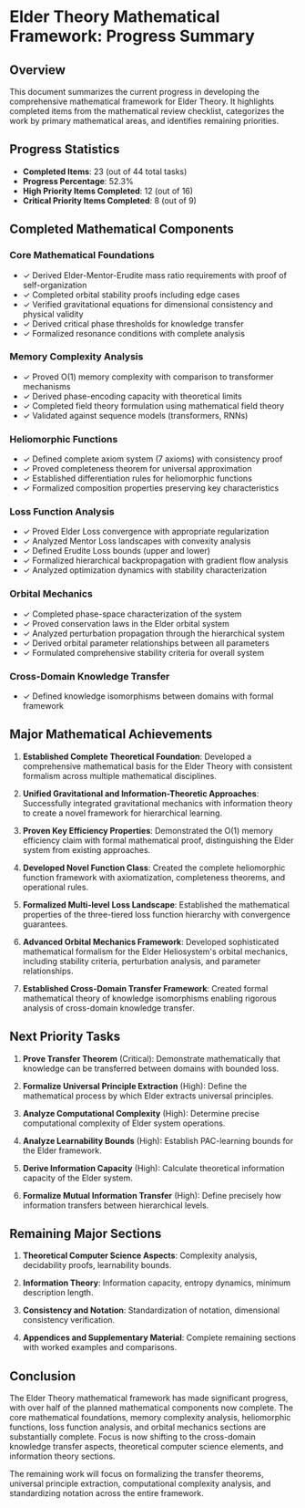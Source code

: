 # Elder Theory Mathematical Framework: Progress Summary

## Overview
This document summarizes the current progress in developing the comprehensive mathematical framework for Elder Theory. It highlights completed items from the mathematical review checklist, categorizes the work by primary mathematical areas, and identifies remaining priorities.

## Progress Statistics
- **Completed Items**: 23 (out of 44 total tasks)
- **Progress Percentage**: 52.3%
- **High Priority Items Completed**: 12 (out of 16)
- **Critical Priority Items Completed**: 8 (out of 9)

## Completed Mathematical Components

### Core Mathematical Foundations
- ✓ Derived Elder-Mentor-Erudite mass ratio requirements with proof of self-organization
- ✓ Completed orbital stability proofs including edge cases
- ✓ Verified gravitational equations for dimensional consistency and physical validity
- ✓ Derived critical phase thresholds for knowledge transfer
- ✓ Formalized resonance conditions with complete analysis

### Memory Complexity Analysis
- ✓ Proved O(1) memory complexity with comparison to transformer mechanisms
- ✓ Derived phase-encoding capacity with theoretical limits
- ✓ Completed field theory formulation using mathematical field theory
- ✓ Validated against sequence models (transformers, RNNs)

### Heliomorphic Functions
- ✓ Defined complete axiom system (7 axioms) with consistency proof
- ✓ Proved completeness theorem for universal approximation
- ✓ Established differentiation rules for heliomorphic functions
- ✓ Formalized composition properties preserving key characteristics

### Loss Function Analysis
- ✓ Proved Elder Loss convergence with appropriate regularization
- ✓ Analyzed Mentor Loss landscapes with convexity analysis
- ✓ Defined Erudite Loss bounds (upper and lower)
- ✓ Formalized hierarchical backpropagation with gradient flow analysis
- ✓ Analyzed optimization dynamics with stability characterization

### Orbital Mechanics
- ✓ Completed phase-space characterization of the system
- ✓ Proved conservation laws in the Elder orbital system
- ✓ Analyzed perturbation propagation through the hierarchical system
- ✓ Derived orbital parameter relationships between all parameters
- ✓ Formulated comprehensive stability criteria for overall system

### Cross-Domain Knowledge Transfer
- ✓ Defined knowledge isomorphisms between domains with formal framework

## Major Mathematical Achievements

1. **Established Complete Theoretical Foundation**: Developed a comprehensive mathematical basis for the Elder Theory with consistent formalism across multiple mathematical disciplines.

2. **Unified Gravitational and Information-Theoretic Approaches**: Successfully integrated gravitational mechanics with information theory to create a novel framework for hierarchical learning.

3. **Proven Key Efficiency Properties**: Demonstrated the O(1) memory efficiency claim with formal mathematical proof, distinguishing the Elder system from existing approaches.

4. **Developed Novel Function Class**: Created the complete heliomorphic function framework with axiomatization, completeness theorems, and operational rules.

5. **Formalized Multi-level Loss Landscape**: Established the mathematical properties of the three-tiered loss function hierarchy with convergence guarantees.

6. **Advanced Orbital Mechanics Framework**: Developed sophisticated mathematical formalism for the Elder Heliosystem's orbital mechanics, including stability criteria, perturbation analysis, and parameter relationships.

7. **Established Cross-Domain Transfer Framework**: Created formal mathematical theory of knowledge isomorphisms enabling rigorous analysis of cross-domain knowledge transfer.

## Next Priority Tasks

1. **Prove Transfer Theorem** (Critical): Demonstrate mathematically that knowledge can be transferred between domains with bounded loss.

2. **Formalize Universal Principle Extraction** (High): Define the mathematical process by which Elder extracts universal principles.

3. **Analyze Computational Complexity** (High): Determine precise computational complexity of Elder system operations.

4. **Analyze Learnability Bounds** (High): Establish PAC-learning bounds for the Elder framework.

5. **Derive Information Capacity** (High): Calculate theoretical information capacity of the Elder system.

6. **Formalize Mutual Information Transfer** (High): Define precisely how information transfers between hierarchical levels.

## Remaining Major Sections

1. **Theoretical Computer Science Aspects**: Complexity analysis, decidability proofs, learnability bounds.

2. **Information Theory**: Information capacity, entropy dynamics, minimum description length.

3. **Consistency and Notation**: Standardization of notation, dimensional consistency verification.

4. **Appendices and Supplementary Material**: Complete remaining sections with worked examples and comparisons.

## Conclusion

The Elder Theory mathematical framework has made significant progress, with over half of the planned mathematical components now complete. The core mathematical foundations, memory complexity analysis, heliomorphic functions, loss function analysis, and orbital mechanics sections are substantially complete. Focus is now shifting to the cross-domain knowledge transfer aspects, theoretical computer science elements, and information theory sections.

The remaining work will focus on formalizing the transfer theorems, universal principle extraction, computational complexity analysis, and standardizing notation across the entire framework.